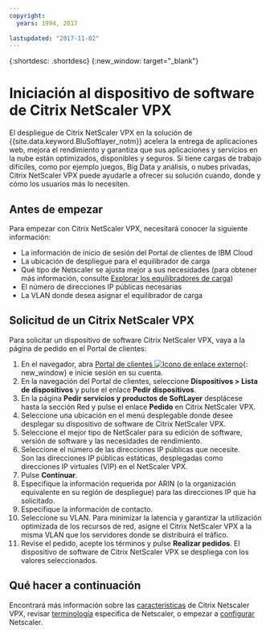 ```yaml
---
copyright:
  years: 1994, 2017
  
lastupdated: "2017-11-02"
---
```


{:shortdesc: .shortdesc}
{:new_window: target="_blank"}

# Iniciación al dispositivo de software de Citrix NetScaler VPX

El despliegue de Citrix NetScaler VPX en la solución de {{site.data.keyword.BluSoftlayer_notm}} acelera la entrega de aplicaciones web, mejora el rendimiento y garantiza que sus aplicaciones y servicios en la nube están optimizados, disponibles y seguros. Si tiene cargas de trabajo difíciles, como por ejemplo juegos, Big Data y análisis, o nubes privadas, Citrix NetScaler VPX puede ayudarle a ofrecer su solución cuando, donde y cómo los usuarios más lo necesiten.

## Antes de empezar
Para empezar con Citrix NetScaler VPX, necesitará conocer la siguiente información:

* La información de inicio de sesión del Portal de clientes de IBM Cloud
* La ubicación de despliegue para el equilibrador de carga
* Qué tipo de Netscaler se ajusta mejor a sus necesidades (para obtener más información, consulte [Explorar los equilibradores de carga](https://console.bluemix.net/docs/infrastructure/loadbalancer-service/explore-load-balancers.html))
* El número de direcciones IP públicas necesarias
* La VLAN donde desea asignar el equilibrador de carga

## Solicitud de un Citrix NetScaler VPX

Para solicitar un dispositivo de software Citrix NetScaler VPX, vaya a la página de pedido en el Portal de clientes:

1. En el navegador, abra [Portal de clientes ![Icono de enlace externo](../../icons/launch-glyph.svg "Icono de enlace externo")](https://control.softlayer.com/){: new_window} e inicie sesión en su cuenta.
2. En la navegación del Portal de clientes, seleccione **Dispositivos > Lista de dispositivos** y pulse el enlace **Pedir dispositivos**. 
3. En la página **Pedir servicios y productos de SoftLayer** desplácese hasta la sección Red y pulse el enlace **Pedido** en Citrix NetScaler VPX.
4. Seleccione una ubicación en el menú desplegable donde desee desplegar su dispositivo de software de Citrix NetScaler VPX.  
5. Seleccione el mejor tipo de NetScaler para su edición de software, versión de software y las necesidades de rendimiento. 
6. Seleccione el número de las direcciones IP públicas que necesite.  
	Son las direcciones IP públicas estáticas, desplegadas como direcciones IP virtuales (VIP) en el NetScaler VPX.
7. Pulse **Continuar**.
8. Especifique la información requerida por ARIN (o la organización equivalente en su región de despliegue) para las direcciones IP que ha solicitado.
9. Especifique la información de contacto. 
10. Seleccione su VLAN. 
	Para minimizar la latencia y garantizar la utilización optimizada de los recursos de red, asigne el Citrix NetScaler VPX a la misma VLAN que los servidores donde se distribuirá el tráfico. 
11. Revise el pedido, acepte los términos y pulse **Realizar pedidos**. El dispositivo de software de Citrix NetScaler VPX se despliega con los valores seleccionados. 

## Qué hacer a continuación

Encontrará más información sobre las [características](about-citrix-netscaler-vpx.html) de Citrix Netscaler VPX, revisar [terminología](terminology.html) específica de Netscaler, o empezar a [configurar](netscaler-basic-configuration.html) Netscaler.

